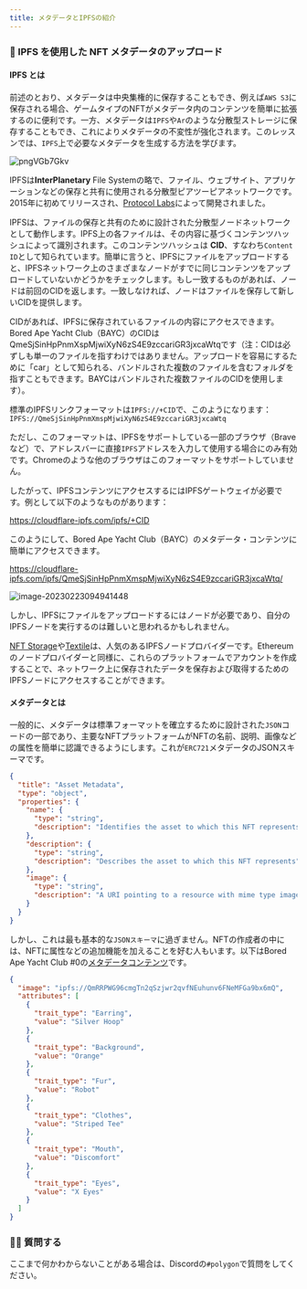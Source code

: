 ```yaml
---
title: メタデータとIPFSの紹介
---
```

### 🤖 IPFS を使用した NFT メタデータのアップロード

#### IPFS とは

前述のとおり、メタデータは中央集権的に保存することもでき、例えば`AWS S3`に保存される場合、ゲームタイプのNFTがメタデータ内のコンテンツを簡単に拡張するのに便利です。一方、メタデータは`IPFS`や`Ar`のような分散型ストレージに保存することもでき、これによりメタデータの不変性が強化されます。このレッスンでは、`IPFS`上で必要なメタデータを生成する方法を学びます。

![pngVGb7Gkv](/images/Polygon-Whitelist-NFT/section-3/3_1_1.png)

IPFSは**InterPlanetary** File Systemの略で、ファイル、ウェブサイト、アプリケーションなどの保存と共有に使用される分散型ピアツーピアネットワークです。2015年に初めてリリースされ、[Protocol Labs](https://protocol.ai/)によって開発されました。

IPFSは、ファイルの保存と共有のために設計された分散型ノードネットワークとして動作します。IPFS上の各ファイルは、その内容に基づくコンテンツハッシュによって識別されます。このコンテンツハッシュは **CID**、すなわち`Content ID`として知られています。簡単に言うと、IPFSにファイルをアップロードすると、IPFSネットワーク上のさまざまなノードがすでに同じコンテンツをアップロードしていないかどうかをチェックします。もし一致するものがあれば、ノードは前回のCIDを返します。一致しなければ、ノードはファイルを保存して新しいCIDを提供します。

CIDがあれば、IPFSに保存されているファイルの内容にアクセスできます。Bored Ape Yacht Club（BAYC）のCIDはQmeSjSinHpPnmXspMjwiXyN6zS4E9zccariGR3jxcaWtqです（注：CIDは必ずしも単一のファイルを指すわけではありません。アップロードを容易にするために「car」として知られる、バンドルされた複数のファイルを含むフォルダを指すこともできます。BAYCはバンドルされた複数ファイルのCIDを使用します）。

標準のIPFSリンクフォーマットは`IPFS://+CID`で、このようになります：
`IPFS://QmeSjSinHpPnmXmspMjwiXyN6zS4E9zccariGR3jxcaWtq`

ただし、このフォーマットは、IPFSをサポートしている一部のブラウザ（Braveなど）で、アドレスバーに直接`IPFS`アドレスを入力して使用する場合にのみ有効です。Chromeのような他のブラウザはこのフォーマットをサポートしていません。

したがって、IPFSコンテンツにアクセスするにはIPFSゲートウェイが必要です。例として以下のようなものがあります：

https://cloudflare-ipfs.com/ipfs/+CID

このようにして、Bored Ape Yacht Club（BAYC）のメタデータ・コンテンツに簡単にアクセスできます。

https://cloudflare-ipfs.com/ipfs/QmeSjSinHpPnmXmspMjwiXyN6zS4E9zccariGR3jxcaWtq/

![image-20230223094941448](/images/Polygon-Whitelist-NFT/section-3/3_1_2.png)

しかし、IPFSにファイルをアップロードするにはノードが必要であり、自分のIPFSノードを実行するのは難しいと思われるかもしれません。

[NFT Storage](https://nft.storage/)や[Textile](https://textile.io/)は、人気のあるIPFSノードプロバイダーです。Ethereumのノードプロバイダーと同様に、これらのプラットフォームでアカウントを作成することで、ネットワーク上に保存されたデータを保存および取得するためのIPFSノードにアクセスすることができます。

#### メタデータとは

一般的に、メタデータは標準フォーマットを確立するために設計された`JSON`コードの一部であり、主要なNFTプラットフォームがNFTの名前、説明、画像などの属性を簡単に認識できるようにします。これが`ERC721`メタデータのJSONスキーマです。

```json
{
  "title": "Asset Metadata",
  "type": "object",
  "properties": {
    "name": {
      "type": "string",
      "description": "Identifies the asset to which this NFT represents"
    },
    "description": {
      "type": "string",
      "description": "Describes the asset to which this NFT represents"
    },
    "image": {
      "type": "string",
      "description": "A URI pointing to a resource with mime type image/* representing the asset to which this NFT represents. Consider making any images at a width between 320 and 1080 pixels and aspect ratio between 1.91:1 and 4:5 inclusive."
    }
  }
}
```

しかし、これは最も基本的な`JSONスキーマ`に過ぎません。NFTの作成者の中には、NFTに属性などの追加機能を加えることを好む人もいます。以下はBored Ape Yacht Club #0の[メタデータコンテンツ](https://cloudflare-ipfs.com/ipfs/QmeSjSinHpPnmXmspMjwiXyN6zS4E9zccariGR3jxcaWtq/0)です。

```json
{
  "image": "ipfs://QmRRPWG96cmgTn2qSzjwr2qvfNEuhunv6FNeMFGa9bx6mQ",
  "attributes": [
    {
      "trait_type": "Earring",
      "value": "Silver Hoop"
    },
    {
      "trait_type": "Background",
      "value": "Orange"
    },
    {
      "trait_type": "Fur",
      "value": "Robot"
    },
    {
      "trait_type": "Clothes",
      "value": "Striped Tee"
    },
    {
      "trait_type": "Mouth",
      "value": "Discomfort"
    },
    {
      "trait_type": "Eyes",
      "value": "X Eyes"
    }
  ]
}
```

### 🙋‍♂️ 質問する

ここまで何かわからないことがある場合は、Discordの`#polygon`で質問をしてください。

